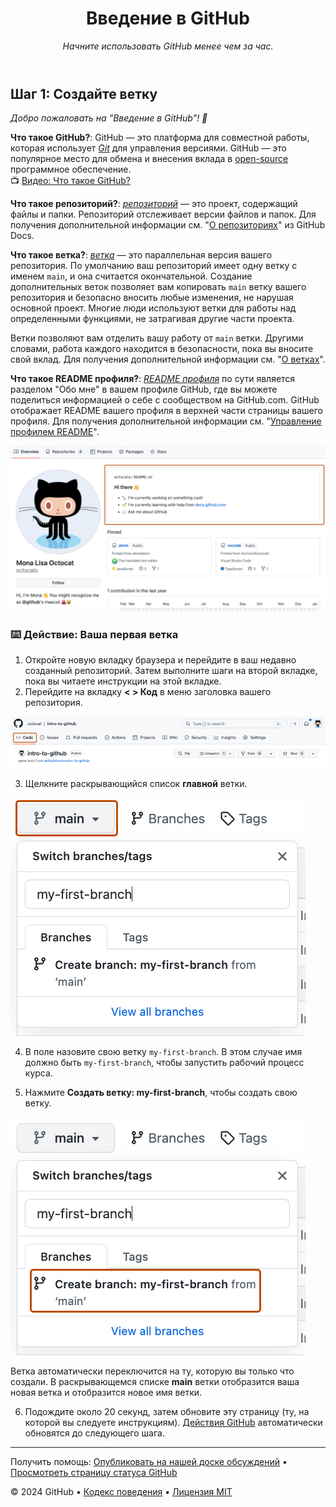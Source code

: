 <header>

<!--
<<< Примечания автора: заголовок курса >>>
Включите изображение 1280×640, название курса в предложении с заглавной буквы и краткое описание в выделенном месте.
В настройках репозитория: включите шаблонный репозиторий, добавьте свое социальное изображение 1280×640, автоматическое удаление веток head.
Добавьте свою лицензию с открытым исходным кодом, GitHub использует лицензию MIT.
-->

# Введение в GitHub

_Начните использовать GitHub менее чем за час._

</header>

<!--
<<< Примечания автора: шаг 1 >>>
Выберите 3-5 шагов для своего курса.
Первый шаг всегда самый сложный, поэтому выберите что-нибудь полегче!
Ссылка на docs.github.com для дальнейших объяснений.
Поощряйте пользователей открывать новые вкладки для шагов!
-->

## Шаг 1: Создайте ветку

_Добро пожаловать на "Введение в GitHub"! :wave:_

**Что такое GitHub?**: GitHub — это платформа для совместной работы, которая использует _[Git](https://docs.github.com/get-started/quickstart/github-glossary#git)_ для управления версиями. GitHub — это популярное место для обмена и внесения вклада в [open-source](https://docs.github.com/get-started/quickstart/github-glossary#open-source) программное обеспечение.
<br>:tv: [Видео: Что такое GitHub?](https://www.youtube.com/watch?v=pBy1zgt0XPc)

**Что такое репозиторий?**: _[репозиторий](https://docs.github.com/get-started/quickstart/github-glossary#repository)_ — это проект, содержащий файлы и папки. Репозиторий отслеживает версии файлов и папок. Для получения дополнительной информации см. "[О репозиториях](https://docs.github.com/en/repositories/creating-and-managing-repositories/about-repositories)" из GitHub Docs.

**Что такое ветка?**: _[ветка](https://docs.github.com/en/get-started/quickstart/github-glossary#branch)_ — это параллельная версия вашего репозитория. По умолчанию ваш репозиторий имеет одну ветку с именем `main`, и она считается окончательной. Создание дополнительных веток позволяет вам копировать `main` ветку вашего репозитория и безопасно вносить любые изменения, не нарушая основной проект. Многие люди используют ветки для работы над определенными функциями, не затрагивая другие части проекта.

Ветки позволяют вам отделить вашу работу от `main` ветки. Другими словами, работа каждого находится в безопасности, пока вы вносите свой вклад. Для получения дополнительной информации см. "[О ветках](https://docs.github.com/en/pull-requests/collaborating-with-pull-requests/proposing-changes-to-your-work-with-pull-requests/about-branches)".

**Что такое README профиля?**: _[README профиля](https://docs.github.com/account-and-profile/setting-up-and-managing-your-github-profile/customizing-your-profile/managing-your-profile-readme)_ по сути является разделом "Обо мне" в вашем профиле GitHub, где вы можете поделиться информацией о себе с сообществом на GitHub.com. GitHub отображает README вашего профиля в верхней части страницы вашего профиля. Для получения дополнительной информации см. "[Управление профилем README](https://docs.github.com/en/account-and-profile/setting-up-and-managing-your-github-profile/customizing-your-profile/managing-your-profile-readme)".

![profile-readme-example](/images/profile-readme-example.png)

### :keyboard: Действие: Ваша первая ветка

1. Откройте новую вкладку браузера и перейдите в ваш недавно созданный репозиторий. Затем выполните шаги на второй вкладке, пока вы читаете инструкции на этой вкладке.
2. Перейдите на вкладку **< > Код** в меню заголовка вашего репозитория.

![code-tab](/images/code-tab.png)

3. Щелкните раскрывающийся список **главной** ветки.

![main-branch-dropdown](/images/main-branch-dropdown.png)

4. В поле назовите свою ветку `my-first-branch`. В этом случае имя должно быть `my-first-branch`, чтобы запустить рабочий процесс курса.

5. Нажмите **Создать ветку: my-first-branch**, чтобы создать свою ветку.

![create-branch-button](/images/create-branch-button.png)

Ветка автоматически переключится на ту, которую вы только что создали.
В раскрывающемся списке **main** ветки отобразится ваша новая ветка и отобразится новое имя ветки.

6. Подождите около 20 секунд, затем обновите эту страницу (ту, на которой вы следуете инструкциям). [Действия GitHub](https://docs.github.com/en/actions) автоматически обновятся до следующего шага.

<footer>

<!--
<<< Примечания автора: Нижний колонтитул >>>
Добавьте ссылку для получения поддержки, страницу статуса GitHub, кодекс поведения, ссылку на лицензию.
-->

---

Получить помощь: [Опубликовать на нашей доске обсуждений](https://github.com/orgs/skills/discussions/categories/introduction-to-github) • [Просмотреть страницу статуса GitHub](https://www.githubstatus.com/)

© 2024 GitHub • [Кодекс поведения](https://www.contributor-covenant.org/version/2/1/code_of_conduct/code_of_conduct.md) • [Лицензия MIT](https://gh.io/mit)

</footer>
 